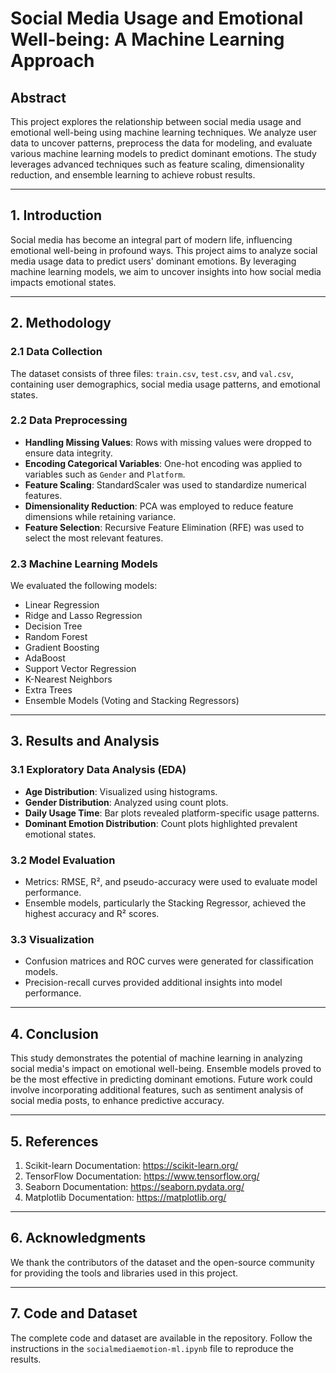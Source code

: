 # Social Media Usage and Emotional Well-being: A Machine Learning Approach

## Abstract
This project explores the relationship between social media usage and emotional well-being using machine learning techniques. We analyze user data to uncover patterns, preprocess the data for modeling, and evaluate various machine learning models to predict dominant emotions. The study leverages advanced techniques such as feature scaling, dimensionality reduction, and ensemble learning to achieve robust results.

---

## 1. Introduction
Social media has become an integral part of modern life, influencing emotional well-being in profound ways. This project aims to analyze social media usage data to predict users' dominant emotions. By leveraging machine learning models, we aim to uncover insights into how social media impacts emotional states.

---

## 2. Methodology

### 2.1 Data Collection
The dataset consists of three files: `train.csv`, `test.csv`, and `val.csv`, containing user demographics, social media usage patterns, and emotional states.

### 2.2 Data Preprocessing
- **Handling Missing Values**: Rows with missing values were dropped to ensure data integrity.
- **Encoding Categorical Variables**: One-hot encoding was applied to variables such as `Gender` and `Platform`.
- **Feature Scaling**: StandardScaler was used to standardize numerical features.
- **Dimensionality Reduction**: PCA was employed to reduce feature dimensions while retaining variance.
- **Feature Selection**: Recursive Feature Elimination (RFE) was used to select the most relevant features.

### 2.3 Machine Learning Models
We evaluated the following models:
- Linear Regression
- Ridge and Lasso Regression
- Decision Tree
- Random Forest
- Gradient Boosting
- AdaBoost
- Support Vector Regression
- K-Nearest Neighbors
- Extra Trees
- Ensemble Models (Voting and Stacking Regressors)

---

## 3. Results and Analysis

### 3.1 Exploratory Data Analysis (EDA)
- **Age Distribution**: Visualized using histograms.
- **Gender Distribution**: Analyzed using count plots.
- **Daily Usage Time**: Bar plots revealed platform-specific usage patterns.
- **Dominant Emotion Distribution**: Count plots highlighted prevalent emotional states.

### 3.2 Model Evaluation
- Metrics: RMSE, R², and pseudo-accuracy were used to evaluate model performance.
- Ensemble models, particularly the Stacking Regressor, achieved the highest accuracy and R² scores.

### 3.3 Visualization
- Confusion matrices and ROC curves were generated for classification models.
- Precision-recall curves provided additional insights into model performance.

---

## 4. Conclusion
This study demonstrates the potential of machine learning in analyzing social media's impact on emotional well-being. Ensemble models proved to be the most effective in predicting dominant emotions. Future work could involve incorporating additional features, such as sentiment analysis of social media posts, to enhance predictive accuracy.

---

## 5. References
1. Scikit-learn Documentation: https://scikit-learn.org/
2. TensorFlow Documentation: https://www.tensorflow.org/
3. Seaborn Documentation: https://seaborn.pydata.org/
4. Matplotlib Documentation: https://matplotlib.org/

---

## 6. Acknowledgments
We thank the contributors of the dataset and the open-source community for providing the tools and libraries used in this project.

---

## 7. Code and Dataset
The complete code and dataset are available in the repository. Follow the instructions in the `socialmediaemotion-ml.ipynb` file to reproduce the results.